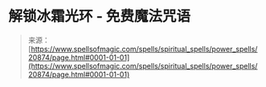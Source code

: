 <!--yml

分类：未分类

日期：2024年06月12日 19:04:01

-->

# 解锁冰霜光环 - 免费魔法咒语

> 来源：[https://www.spellsofmagic.com/spells/spiritual_spells/power_spells/20874/page.html#0001-01-01](https://www.spellsofmagic.com/spells/spiritual_spells/power_spells/20874/page.html#0001-01-01)
